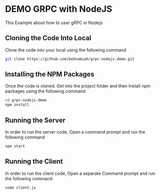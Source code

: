 # DEMO GRPC with NodeJS
This Example about how to user gRPC in Nodejs

## Cloning the Code Into Local

Clone the code into your local using the following command

```bash
git clone https://github.com/behnamzah/grpc-nodejs-demo.git
```

## Installing the NPM Packages

Once the code is cloned. Get into the project folder and then Install npm packages using the following command

```bash
cd grpc-nodejs-demo
npm install
```

## Running the Server 

In order to run the server code, Open a command prompt and run the following command

```bash
npm start
```

## Running the Client

In order to run the client code, Open a separate Command prompt and run the following command

```bash
node client.js
```
